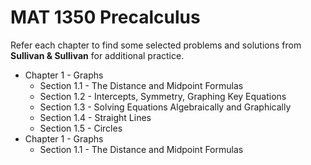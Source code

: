 MAT 1350 Precalculus
======================================================

Refer each chapter to find some selected problems and solutions from **Sullivan & Sullivan** for additional practice.

- Chapter 1 - Graphs
    - Section 1.1 - The Distance and Midpoint Formulas
    - Section 1.2 - Intercepts, Symmetry, Graphing Key Equations
    - Section 1.3 - Solving Equations Algebraically and Graphically
    - Section 1.4 - Straight Lines
    - Section 1.5 - Circles
- Chapter 1 - Graphs
    - Section 1.1 - The Distance and Midpoint Formulas
